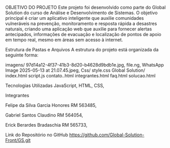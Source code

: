 OBJETIVO DO PROJETO 
Este projeto foi desenvolvido como parte do Global Solution do curso de Análise e Desenvolvimento de Sistemas. O objetivo principal é criar um aplicativo inteligente que auxilie comunidades vulneráveis na prevenção, monitoramento e resposta rápida a desastres naturais, criando uma aplicação web que auxilie para fornecer alertas antecipados, informações de evacuação e localização de pontos de apoio em tempo real, mesmo em áreas sem acesso à internet.

Estrutura de Pastas e Arquivos
A estrutura do projeto está organizada da seguinte forma:


imagens/
97d14a12-4f37-41b3-8d20-b4628d9bdb1e.jpg,
file.ng,
WhatsApp Image 2025-05-13 at 21.07.45.jpeg,
Css/
style.css
Global Solution/
index.html
script.js
contato..html
integrantes.html
faq.html
solucao.html


Tecnologias Utilizadas
JavaScript,
HTML,
CSS,

Integrantes

 
Felipe da Silva Garcia Honores RM 563485,

Gabriel Santos Claudino RM 564054,

Erick Berardes Bradaschia RM 565733,

Link do Repositório no GitHub
https://github.com/Global-Solution-Front/GS.git
